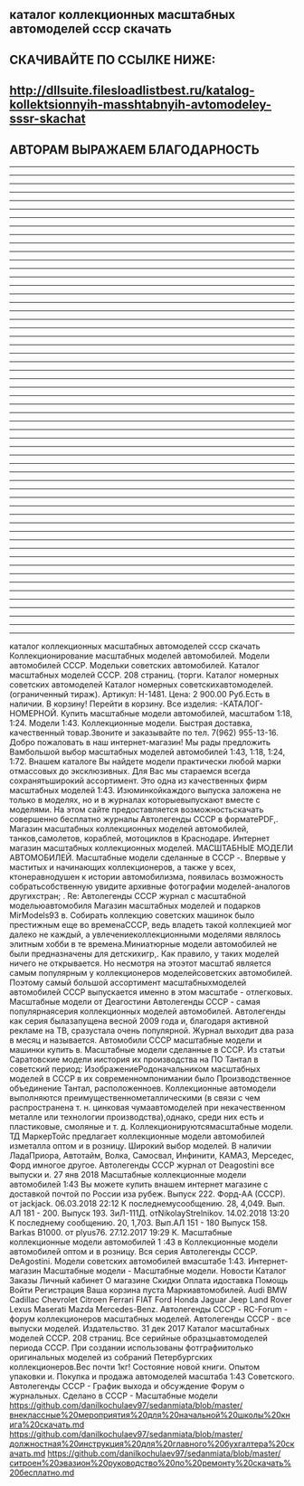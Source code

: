 каталог коллекционных масштабных автомоделей ссср скачать
--------------------------------------------------
СКАЧИВАЙТЕ ПО ССЫЛКЕ НИЖЕ:
--------------------------------------------------
http://dllsuite.filesloadlistbest.ru/katalog-kollektsionnyih-masshtabnyih-avtomodeley-sssr-skachat
--------------------------------------------------
АВТОРАМ ВЫРАЖАЕМ БЛАГОДАРНОСТЬ
--------------------------------------------------
--------------------------------------------------
--------------------------------------------------
--------------------------------------------------
--------------------------------------------------
--------------------------------------------------
--------------------------------------------------
--------------------------------------------------
--------------------------------------------------
--------------------------------------------------
--------------------------------------------------
--------------------------------------------------
--------------------------------------------------
--------------------------------------------------
--------------------------------------------------
--------------------------------------------------
--------------------------------------------------
--------------------------------------------------
--------------------------------------------------
--------------------------------------------------
--------------------------------------------------
--------------------------------------------------
--------------------------------------------------
--------------------------------------------------
--------------------------------------------------
--------------------------------------------------
--------------------------------------------------
--------------------------------------------------
--------------------------------------------------
--------------------------------------------------
--------------------------------------------------
--------------------------------------------------
--------------------------------------------------
--------------------------------------------------
--------------------------------------------------
--------------------------------------------------
--------------------------------------------------
--------------------------------------------------
--------------------------------------------------
--------------------------------------------------
--------------------------------------------------
--------------------------------------------------
--------------------------------------------------
--------------------------------------------------
--------------------------------------------------
--------------------------------------------------
--------------------------------------------------
--------------------------------------------------
--------------------------------------------------
--------------------------------------------------
--------------------------------------------------
--------------------------------------------------
--------------------------------------------------
--------------------------------------------------
--------------------------------------------------
--------------------------------------------------
--------------------------------------------------
каталог коллекционных масштабных автомоделей ссср скачать Коллекционирование масштабных моделей автомобилей. Модели автомобилей СССР. Модельки советских автомобилей. Каталог масштабных моделей СССР. 208 страниц. (торги. Каталог номерных советских автомоделей  Каталог номерных советскихавтомоделей. (ограниченный тираж). Артикул: Н-1481. Цена: 2 900.00 Руб.Есть в наличии. В корзину! Перейти в корзину. Все изделия: -КАТАЛОГ-НОМЕРНОЙ. Купить масштабные модели автомобилей, масштабом 1:18, 1:24. Модели 1:43. Коллекционные модели. Быстрая доставка, качественный товар.Звоните и заказывайте по тел. 7(962) 955-13-16. Добро пожаловать в наш интернет-магазин! Мы рады предложить Вамбольшой выбор масштабных моделей автомобилей 1:43, 1:18, 1:24, 1:72. Внашем каталоге Вы найдете модели практически любой марки  отмассовых до эксклюзивных. Для Вас мы стараемся всегда сохранятьширокий ассортимент. Это одна из качественных фирм масштабных моделей 1:43. Изюминкойкаждого выпуска заложена не только в моделях, но и в журналах которыевыпускают вместе с моделями. На этом сайте предоставляется возможностьскачать совершенно бесплатно журналы Автолегенды СССР в форматеPDF,. Магазин масштабных коллекционных моделей автомобилей, танков,самолетов, кораблей, мотоциклов в Краснодаре. Интернет магазин масштабных коллекционных моделей. МАСШТАБНЫЕ МОДЕЛИ АВТОМОБИЛЕЙ. Масштабные модели сделанные в СССР -. Впервые у маститых и начинающих коллекционеров, а также у всех, ктонеравнодушен к истории автомобилизма, появилась возможность собратьсобственную  увидите архивные фотографии моделей-аналогов другихстран; . Re: Автолегенды СССР журнал с масштабной модельюавтомобиля
Магазин масштабных моделей и подарков MirModels93 в. Собирать коллекцию советских машинок было престижным еще во временаСССР, ведь владеть такой коллекцией мог далеко не каждый, а увлечениеколлекционными моделями являлось элитным хобби в те времена.Миниатюрные модели автомобилей не были предназначены для детскихигр,. Как правило, у таких моделей ничего не открывается. Но несмотря на этоэтот масштаб является самым популярным у коллекционеров моделейсоветских автомобилей. Поэтому самый большой ассортимент масштабныхмоделей автомобилей СССР выпускается именно в этом масштабе - отлегковых. Масштабные модели от Деагостини Aвтолегенды СССР - самая популярнаясерия коллекционных моделей автомобилей. Автолегенды как серия былазапущена весной 2009 года и, благодаря активной рекламе на ТВ, сразустала очень популярной. Журнал выходит два раза в месяц и называется. Автомобили СССР масштабные модели и машинки купить в. Масштабные модели сделанные в СССР. Из статьи Саратовские модели иистория их производства на ПО Тантал в советский период: ИзображениеРодоначальником масштабных моделей в СССР в их современномпонимании было Производственное объединение Тантал, расположенноев. Коллекционные автомодели выполняются преимущественнометаллическими (в связи с чем распространена т. н. цинковая чумаавтомоделей при некачественном металле или технологии производства),однако, среди них есть и пластиковые, смоляные и т. д. Коллекционируютсямасштабные модели. ТД МаркерТойс предлагает коллекционные модели автомобилей изметалла оптом и в розницу. Широкий выбор моделей. В наличии ЛадаПриора, Автотайм, Волка, Самосвал, Инфинити, КАМАЗ, Мерседес, Форд имногое другое. Aвтолегенды СССР журнал от Deagostini все выпуски и. 27 янв 2018  Масштабные коллекционные модели автомобилей 1:43 Вы можете купить внашем интернет магазине  с доставкой почтой по России иза рубеж. Выпуск 222. Форд-АА (СССР). от jackjack. 06.03.2018 22:12 К последнемусообщению. 28, 4,049. Вып. АЛ 181 - 200. Выпуск 193. ЗиЛ-111Д. отNikolayStrelnikov. 14.02.2018 13:20 К последнему сообщению. 20, 1,703. Вып.АЛ 151 - 180  Выпуск 158. Barkas B1000. от plyus76. 27.12.2017 19:29 К. Масштабные коллекционные модели автомобилей 1 :43 в
Коллекционные модели автомобилей оптом и в розницу. Вся серия Автолегенды СССР. DeAgostini. Модели советских автомобилей вмасштабе 1:43. Интернет-магазин Масштабные модели - Масштабные модели. Новости  Каталог  Заказы  Личный кабинет  О магазине  Скидки  Оплата идоставка  Помощь  Войти  Регистрация  Ваша корзина пуста  Маркиавтомобилей. Audi  BMW  Cadillac  Chevrolet  Citroen  Ferrari  FIAT  Ford Honda  Jaguar  Jeep  Land Rover  Lexus  Maserati  Mazda  Mercedes-Benz. Автолегенды СССР - RC-Forum - форум коллекционеров масштабных моделей. Автолегенды СССР - все выпуски моделей. Издательство. 31 дек 2017  Каталог масштабных моделей СССР. 208 страниц. Все серийные образцыавтомоделей периода СССР. При создании использованы фотграфиитолько оригинальных моделей из собраний Петербургских коллекционеров.Вес почти 1кг! Состояние новой книги. Опытом упаковки и. Покупка и продажа автомоделей масштаба 1:43 Cоветского. Автолегенды СССР - График выхода и обсуждение  Форум о журнальных. Сделано в СССР - Масштабные модели
https://github.com/danilkochulaev97/sedanmiata/blob/master/внеклассные%20мероприятия%20для%20начальной%20школы%20книга%20скачать.md
https://github.com/danilkochulaev97/sedanmiata/blob/master/должностная%20инструкция%20для%20главного%20бухгалтера%20скачать.md
https://github.com/danilkochulaev97/sedanmiata/blob/master/ситроен%20эвазион%20руководство%20по%20ремонту%20скачать%20бесплатно.md